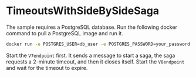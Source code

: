 # TimeoutsWithSideBySideSaga

The sample requires a PostgreSQL database. Run the following docker command to pull a PostgreSQL image and run it.

```bash
docker run -e POSTGRES_USER=db_user -e POSTGRES_PASSWORD=your_password -p 5432:5432 -d postgres
```

Start the `V7endpoint` first. It sends a message to start a saga, the saga requests a 2-minute timeout, and then it closes itself.
Start the `V8endpoint` and wait for the timeout to expire.
